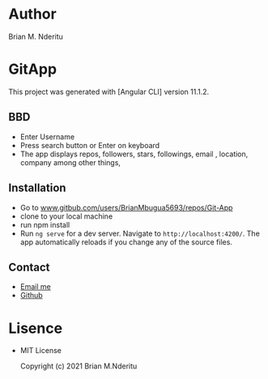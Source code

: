 # Author
Brian M. Nderitu

# GitApp

This project was generated with [Angular CLI] version 11.1.2.

## BBD
* Enter Username
* Press search button or Enter on keyboard
* The app displays repos, followers, stars, followings, email , location, company among other things,


## Installation
* Go to www.gitbub.com/users/BrianMbugua5693/repos/Git-App
* clone to your local machine
* run npm install 
* Run `ng serve` for a dev server. Navigate to `http://localhost:4200/`. The app automatically reloads if you change any of the source files.

## Contact
* <a href="gmail.com">Email me<a>
* <a href="github.com/BrianMbugua5693">Github<a>

# Lisence

* MIT License

    Copyright (c) 2021 Brian M.Nderitu
